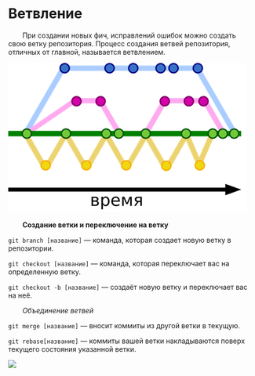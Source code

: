 # Ветвление

&emsp; &ensp; При создании новых фич, исправлений ошибок можно создать свою ветку репозитория. Процесс создания ветвей репозитория, отличных от главной, называется ветвлением. 

![](./../images/img1.png)

&emsp; &ensp; **Создание ветки и переключение на ветку**

```git branch [название]``` — команда, которая создает новую ветку в репозитории.

```git checkout [название]``` — команда, которая переключает вас на определенную ветку.

```git checkout -b [название]``` — создаёт новую ветку и переключает вас на неё.

*&emsp; &ensp; *Объединение ветвей**

``git merge [название]`` — вносит коммиты из другой ветки в текущую.

``git rebase[название]`` — коммиты вашей ветки накладываются поверх текущего состояния указанной ветки.

![](./../images/img2.png)
 
